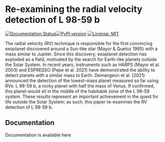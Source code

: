 # Re-examining the radial velocity detection of L 98-59 b
[![Documentation Status](https://readthedocs.org/projects/rv-detection-of-l98-59/badge/?version=latest)](https://rv-detection-of-l98-59.readthedocs.io/en/latest/?badge=latest)[![PyPI version](https://badge.fury.io/py/your-package-name.svg)](https://badge.fury.io/py/your-package-name)
[![License: MIT](https://img.shields.io/badge/License-MIT-yellow.svg)](https://opensource.org/licenses/MIT)


The radial velocity (RV) technique is responsible for the first convincing exoplanet discovered
around a Sun-like star (Mayor & Queloz 1995) with a mass similar to Jupiter. Since this
discovery, exoplanet detection has exploded as a field, motivated by the search for Earth-like
planets outside the Solar System. In recent years, instruments such as HARPS (Mayor et al.
2003) and ESPRESSO (Pepe et al. 2021) have demonstrated the ability to detect planets with
a similar mass to Earth. Demangeon et al. (2021) announced the detection of the lowest-mass
planet measured so far using RVs: L 98-59 b, a rocky planet with half the mass of Venus. If
confirmed, this planet would sit in the middle of the habitable zone of the L 98-59 system.
These results represent an important achievement in the quest for life outside the Solar
System; as such, this paper re-examines the RV detection of L 98-59 b.


## Documentation
Documentation is available here

